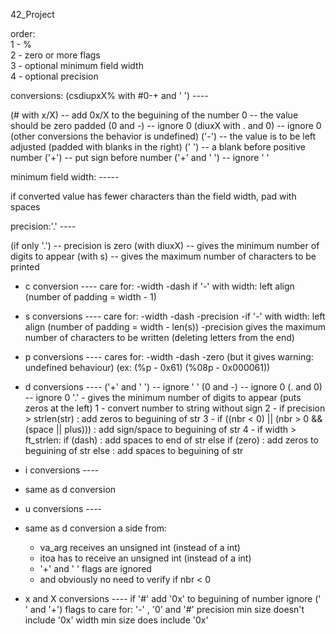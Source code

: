 42_Project


order:  
1 - %  
2 - zero or more flags  
3 - optional minimum field width  
4 - optional precision  

conversions: (csdiupxX% with #0-+ and ' ') ----

(# with x/X) -- add 0x/X to the beguining of the number
0 -- the value should be zero padded
(0 and -) -- ignore 0
(diuxX with . and 0) -- ignore 0 (other conversions the behavior is undefined)
('-') -- the value is to be left adjusted (padded with blanks in the right)
(' ') -- a blank before positive number
('+') -- put sign before number
('+' and ' ') -- ignore ' '

minimum field width: -----

if converted value has fewer characters than the field width, pad with spaces 

precision:'.' ----

(if only '.') -- precision is zero
(with diuxX) -- gives the minimum number of digits to appear
(with s) -- gives the maximum number of characters to be printed


- c conversion ----
care for:
-width
-dash
if '-' with width: left align (number of padding = width - 1)

- s conversions ----
care for:
-width
-dash
-precision
-if '-' with width: left align (number of padding = width - len(s))
-precision gives the maximum number of characters to be written 
(deleting letters from the end)

- p conversions ----
cares for:
-width
-dash
-zero (but it gives warning: undefined behaviour) (ex: (%p - 0x61) (%08p - 0x000061))

- d conversions ----
('+' and ' ') -- ignore ' '
(0 and -) -- ignore 0
(. and 0) -- ignore 0
'.' - gives the minimum number of digits to appear (puts zeros at the left)
1 - convert number to string without sign
2 - if precision > strlen(str) : add zeros to beguining of str
3 - if ((nbr < 0) || (nbr > 0 && (space || plus))) : add sign/space to beguining of str
4 - if width > ft_strlen:
		if (dash) : add spaces to end of str
		else if (zero) : add zeros to beguining of str
		else : add spaces to beguining of str

- i conversions ----
- same as d conversion

- u conversions ----
- same as d conversion a side from:
	- va_arg receives an unsigned int (instead of a int)
	- itoa has to receive an unsigned int (instead of a int)
	- '+' and ' ' flags are ignored
	- and obviously no need to verify if nbr < 0 

- x and X conversions ----
if '#' add '0x' to beguining of number
ignore (' ' and '+')
flags to care for: '-' , '0' and '#'
precision min size doesn't include '0x'
width min size does include '0x'

